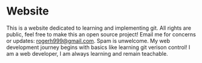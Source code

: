 # Website
This is a website dedicated to learning and implementing git.  All rights are public, feel free to make this an open source project!
Email me for concerns or updates:  rogerh999@gmail.com. Spam is unwelcome.
My web development journey begins with basics like learning git verison control!
I am a web developer, I am always learning and remain teachable.
